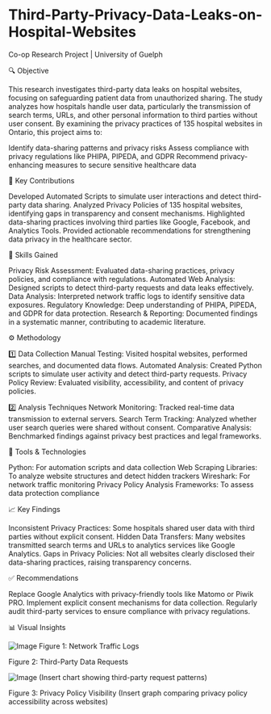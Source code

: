 # Third-Party-Privacy-Data-Leaks-on-Hospital-Websites
Co-op Research Project | University of Guelph

🔍 Objective


This research investigates third-party data leaks on hospital websites, focusing on safeguarding patient data from unauthorized sharing. The study analyzes how hospitals handle user data, particularly the transmission of search terms, URLs, and other personal information to third parties without user consent. By examining the privacy practices of 135 hospital websites in Ontario, this project aims to:

Identify data-sharing patterns and privacy risks
Assess compliance with privacy regulations like PHIPA, PIPEDA, and GDPR
Recommend privacy-enhancing measures to secure sensitive healthcare data

🚀 Key Contributions


Developed Automated Scripts to simulate user interactions and detect third-party data sharing.
Analyzed Privacy Policies of 135 hospital websites, identifying gaps in transparency and consent mechanisms.
Highlighted data-sharing practices involving third parties like Google, Facebook, and Analytics Tools.
Provided actionable recommendations for strengthening data privacy in the healthcare sector.

🧠 Skills Gained


Privacy Risk Assessment: Evaluated data-sharing practices, privacy policies, and compliance with regulations.
Automated Web Analysis: Designed scripts to detect third-party requests and data leaks effectively.
Data Analysis: Interpreted network traffic logs to identify sensitive data exposures.
Regulatory Knowledge: Deep understanding of PHIPA, PIPEDA, and GDPR for data protection.
Research & Reporting: Documented findings in a systematic manner, contributing to academic literature.

⚙️ Methodology

1️⃣ Data Collection
Manual Testing: Visited hospital websites, performed searches, and documented data flows.
Automated Analysis: Created Python scripts to simulate user activity and detect third-party requests.
Privacy Policy Review: Evaluated visibility, accessibility, and content of privacy policies.

2️⃣ Analysis Techniques
Network Monitoring: Tracked real-time data transmission to external servers.
Search Term Tracking: Analyzed whether user search queries were shared without consent.
Comparative Analysis: Benchmarked findings against privacy best practices and legal frameworks.

🧪 Tools & Technologies


Python: For automation scripts and data collection
Web Scraping Libraries: To analyze website structures and detect hidden trackers
Wireshark: For network traffic monitoring
Privacy Policy Analysis Frameworks: To assess data protection compliance

📈 Key Findings


Inconsistent Privacy Practices: Some hospitals shared user data with third parties without explicit consent.
Hidden Data Transfers: Many websites transmitted search terms and URLs to analytics services like Google Analytics.
Gaps in Privacy Policies: Not all websites clearly disclosed their data-sharing practices, raising transparency concerns.

✅ Recommendations


Replace Google Analytics with privacy-friendly tools like Matomo or Piwik PRO.
Implement explicit consent mechanisms for data collection.
Regularly audit third-party services to ensure compliance with privacy regulations.

📊 Visual Insights


![Image](https://github.com/user-attachments/assets/440b6a3c-f950-4d75-8213-8cee4447b0cb)
Figure 1: Network Traffic Logs


Figure 2: Third-Party Data Requests

![Image](https://github.com/user-attachments/assets/34921a7e-a69e-4d61-b206-b8db00f780af)
(Insert chart showing third-party request patterns)

Figure 3: Privacy Policy Visibility
(Insert graph comparing privacy policy accessibility across websites)
